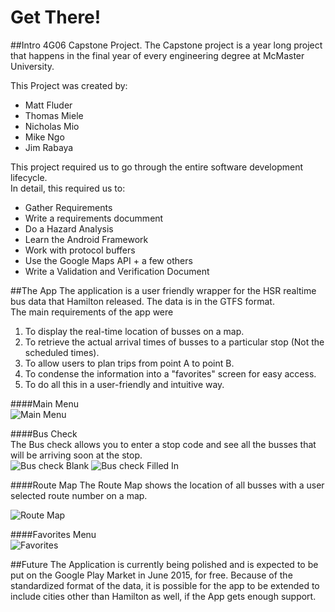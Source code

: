 # Get There!

##Intro
4G06 Capstone Project.
The Capstone project is a year long project that happens in the final year of every engineering degree at McMaster University.

This Project was created by:  
  * Matt Fluder
  * Thomas Miele 
  * Nicholas Mio 
  * Mike Ngo
  * Jim Rabaya
  
This project required us to go through the entire software development lifecycle.  
In detail, this required us to:
* Gather Requirements
* Write a requirements documment
* Do a Hazard Analysis
* Learn the Android Framework
* Work with protocol buffers
* Use the Google Maps API + a few others
* Write a Validation and Verification Document
  
##The App
The application is a user friendly wrapper for the HSR realtime bus data that Hamilton released. The data is in the GTFS format.  
The main requirements of the app were

1. To display the real-time location of busses on a map.
2. To retrieve the actual arrival times of busses to a particular stop (Not the scheduled times).
4. To allow users to plan trips from point A to point B.
5. To condense the information into a "favorites" screen for easy access.
6. To do all this in a user-friendly and intuitive way. 

####Main Menu  
![Main Menu](https://www.dropbox.com/s/15r1cdgtfoqc87e/Main%20Menu.png?raw=1)

####Bus Check  
The Bus check allows you to enter a stop code and see all the busses that will be arriving soon at the stop.  
![Bus check Blank](https://www.dropbox.com/s/kmr0f0ilrqk0v0t/StopList.png?raw=1)
![Bus check Filled In](https://www.dropbox.com/s/lg7r4c67i8k0ep7/StopList2.png?raw=1)

####Route Map
The Route Map shows the location of all busses with a user selected route number on a map.  

![Route Map](https://www.dropbox.com/s/9qobxx0o7hgamwk/Busses%20on%20Map.png?raw=1)  

####Favorites Menu  
![Favorites](https://www.dropbox.com/s/ra207b5n5chigfr/Favorites.png?raw=1) 

##Future
The Application is currently being polished and is expected to be put on the Google Play Market in June 2015, for free.
Because of the standardized format of the data, it is possible for the app to be extended to include cities other than Hamilton as well, if the App gets enough support.





